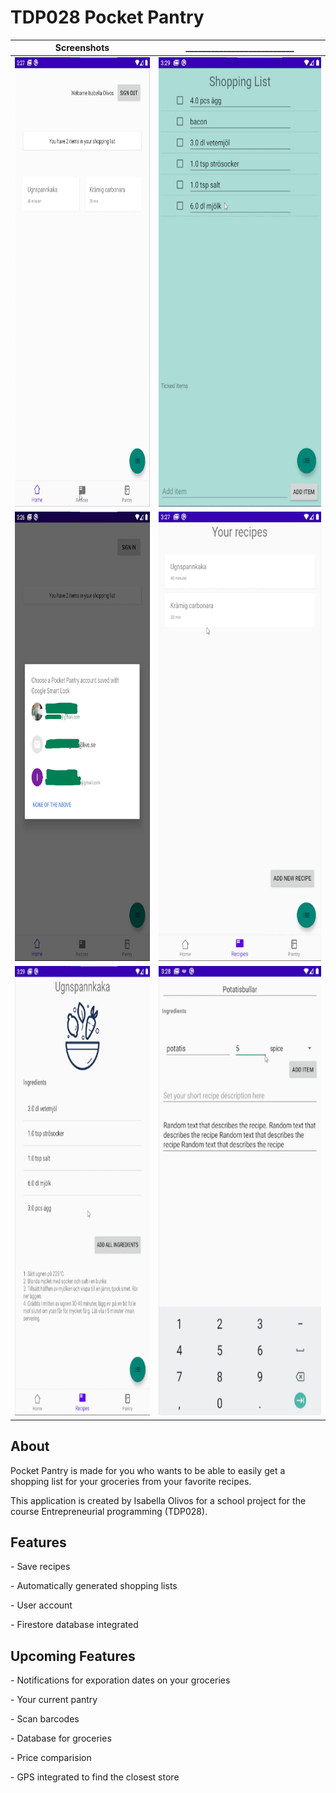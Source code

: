 <h1> TDP028 Pocket Pantry</h1>

 Screenshots          |   __________________________
:-------------------------:|:-------------------------:
<img src="app-pic-home1.png"  width="350" height="719"> | <img src="app-shoppinglist.png"  width="350" height="719"> 
<img src="app-log-in.png"  width="350" height="719"> | <img src="app-recipies-2.png"  width="350" height="719">
<img src="app-recipe-description.png"  width="350" height="719"> | <img src="app-edit-recipe.png"  width="350" height="719">

<h2>About</h2>

Pocket Pantry is made for you who wants to be able to easily get a shopping list for your groceries from your favorite recipes. 

This application is created by Isabella Olivos for a school project for the course Entrepreneurial programming (TDP028).

<h2>Features</h2>
<p>- Save recipes</p>
<p>- Automatically generated shopping lists</p>
<p>- User account</p>
<p>- Firestore database integrated</p>

<h2> Upcoming Features</h2>
<p>- Notifications for exporation dates on your groceries</p>
<p>- Your current pantry</p>
<p>- Scan barcodes</p>
<p>- Database for groceries</p>
<p>- Price comparision</p>
<p>- GPS integrated to find the closest store</p>
